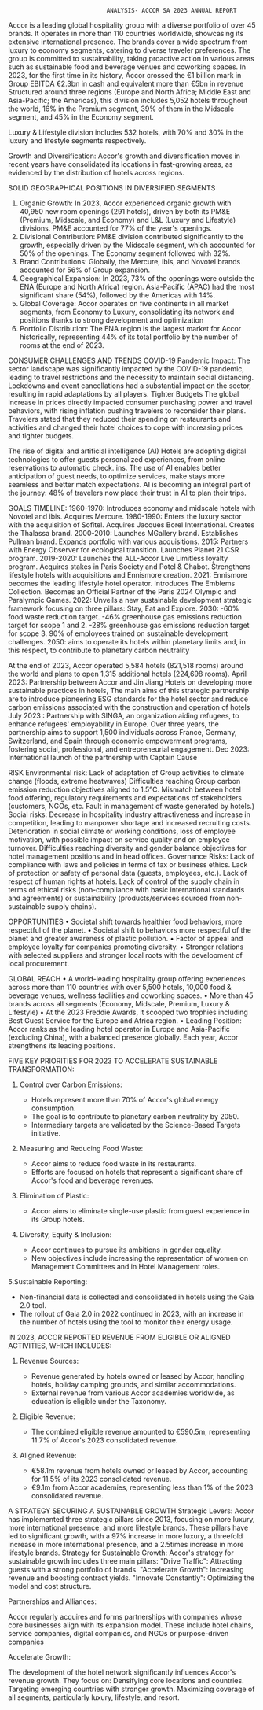                                 ANALYSIS- ACCOR SA 2023 ANNUAL REPORT
Accor is a leading global hospitality group with a diverse portfolio of over 45 brands.
It operates in more than 110 countries worldwide, showcasing its extensive international presence.
The brands cover a wide spectrum from luxury to economy segments, catering to diverse traveler preferences.
The group is committed to sustainability, taking proactive action in various areas such as sustainable food and beverage venues and coworking spaces.
In 2023, for the first time in its history, Accor crossed the €1 billion mark in Group EBITDA
€2.3bn in cash and equivalent
more than €5bn in revenue
Structured around three regions (Europe and North Africa; Middle East and 
Asia-Pacific; the Americas), this division includes 5,052 hotels throughout the 
world, 16% in the Premium segment, 39% of them in the Midscale segment, and 
45% in the Economy segment.

Luxury & Lifestyle division includes 532 hotels, with 70% and 30% in the luxury and lifestyle segments respectively.

Growth and Diversification: Accor's growth and diversification moves in recent years have consolidated its locations in fast-growing areas, as evidenced by the distribution of hotels across regions.

SOLID GEOGRAPHICAL POSITIONS IN DIVERSIFIED SEGMENTS
1. Organic Growth: In 2023, Accor experienced organic growth with 40,950 new room openings (291 hotels), driven by both its PM&E (Premium, Midscale, and Economy) and L&L (Luxury and Lifestyle) divisions. PM&E accounted for 77% of the year's openings.
2. Divisional Contribution: PM&E division contributed significantly to the growth, especially driven by the Midscale segment, which accounted for 50% of the openings. The Economy segment followed with 32%.
3. Brand Contributions: Globally, the Mercure, ibis, and Novotel brands accounted for 56% of Group expansion.
4. Geographical Expansion: In 2023, 73% of the openings were outside the ENA (Europe and North Africa) region. Asia-Pacific (APAC) had the most significant share (54%), followed by the Americas with 14%.
5. Global Coverage: Accor operates on five continents in all market segments, from Economy to Luxury, consolidating its network and positions thanks to strong development and optimization
6. Portfolio Distribution: The ENA region is the largest market for Accor historically, representing 44% of its total portfolio by the number of rooms at the end of 2023.



CONSUMER CHALLENGES AND TRENDS
COVID-19 Pandemic Impact:
The sector landscape was significantly impacted by the COVID-19 pandemic, leading to travel restrictions and the necessity to maintain social distancing.
Lockdowns and event cancellations had a substantial impact on the sector, resulting in rapid adaptations by all players.
Tighter Budgets
The global increase in prices directly impacted consumer purchasing power and travel behaviors, with rising inflation pushing travelers to reconsider their plans.
Travelers stated that they reduced their spending on restaurants and activities and changed their hotel choices to cope with increasing prices and tighter budgets.

The rise of digital and artificial intelligence (AI)
 Hotels are adopting digital technologies to offer guests personalized experiences, from online reservations to automatic check. ins. 
The use of AI enables better anticipation of guest needs, to optimize services, make stays more seamless and better match expectations.
 AI is becoming an integral part of the journey: 48% of travelers now place their trust in AI to plan their trips.


GOALS TIMELINE:
1960-1970: Introduces economy and midscale hotels with Novotel and ibis. Acquires Mercure.
1980-1990: Enters the luxury sector with the acquisition of Sofitel.
Acquires Jacques Borel International. Creates the Thalassa brand.
2000-2010: Launches MGallery brand. Establishes Pullman brand.
Expands portfolio with various acquisitions.
2015: Partners with Energy Observer for ecological transition.
Launches Planet 21 CSR program.
2019-2020: Launches the ALL-Accor Live Limitless loyalty program.
Acquires stakes in Paris Society and Potel & Chabot.
Strengthens lifestyle hotels with acquisitions and Ennismore creation.
2021: Ennismore becomes the leading lifestyle hotel operator. Introduces The Emblems Collection. Becomes an Official Partner of the Paris 2024 Olympic and Paralympic Games.
2022: Unveils a new sustainable development strategic framework focusing on three pillars: Stay, Eat and Explore.
2030: -60% food waste reduction target.  -46% greenhouse gas emissions reduction target for scope 1 and 2. -28% greenhouse gas emissions reduction target for scope 3. 90% of employees trained on sustainable development challenges.
2050:  aims to operate its hotels within planetary limits and, in this respect, to contribute to planetary carbon neutrality 

At the end of 2023, Accor operated 5,584 hotels (821,518 rooms) around the world and plans to open 1,315 additional hotels (224,698 rooms).
April 2023: Partnership between Accor and Jin Jiang Hotels on developing more sustainable practices in hotels, The main aims of this strategic partnership are to introduce pioneering ESG standards for the hotel sector and reduce carbon emissions associated with the construction and operation of hotels
July 2023 : Partnership with SINGA, an organization aiding refugees, to enhance refugees' employability in Europe. Over three years, the partnership aims to support 1,500 individuals across France, Germany, Switzerland, and Spain through economic empowerment programs, fostering social, professional, and entrepreneurial engagement.
Dec 2023: International launch of the partnership with Captain Cause


RISK
Environmental risk: Lack of adaptation of Group activities to climate change (floods, extreme heatwaves) Difficulties reaching Group carbon emission reduction objectives aligned to 1.5°C. Mismatch between hotel food offering, regulatory requirements and expectations of stakeholders (customers, NGOs, etc. Fault in management of waste generated by hotels.)
Social risks: Decrease in hospitality industry attractiveness and increase in competition, leading to manpower shortage and increased recruiting costs. Deterioration in social climate or working conditions, loss of employee motivation, with possible impact on service quality and on employee turnover. 
Difficulties reaching diversity and gender balance objectives for hotel management positions and in head offices.
Governance Risks: Lack of compliance with laws and policies in terms of tax or business ethics.
 Lack of protection or safety of personal data (guests, employees, etc.). Lack of respect of human rights at hotels.
Lack of control of the supply chain in terms of ethical risks (non-compliance with basic international standards and agreements) or sustainability (products/services sourced from non-sustainable supply chains).


OPPORTUNITIES
•	Societal shift towards healthier food behaviors, more respectful of the planet.
•	Societal shift to behaviors more respectful of the planet and greater awareness of plastic pollution.
•	Factor of appeal and employee loyalty for companies promoting diversity.
•	Stronger relations with selected suppliers and stronger local roots with the development of local procurement.


GLOBAL REACH 
•	A world-leading hospitality group offering experiences across more than 110 countries with over 5,500 hotels, 10,000 food & beverage venues, wellness facilities and coworking spaces.
•	More than 45 brands across all segments (Economy, Midscale, Premium, Luxury & Lifestyle)
•	At the 2023 Freddie Awards, it scooped two trophies including Best Guest Service for the Europe and Africa region. 
•	Leading Position: Accor ranks as the leading hotel operator in Europe and Asia-Pacific (excluding China), with a balanced presence globally. Each year, Accor strengthens its leading positions.

FIVE KEY PRIORITIES FOR 2023 TO ACCELERATE SUSTAINABLE TRANSFORMATION:

1. Control over Carbon Emissions:
   - Hotels represent more than 70% of Accor's global energy consumption.
   - The goal is to contribute to planetary carbon neutrality by 2050.
   - Intermediary targets are validated by the Science-Based Targets initiative.

2. Measuring and Reducing Food Waste:
   - Accor aims to reduce food waste in its restaurants.
   - Efforts are focused on hotels that represent a significant share of Accor's food and beverage revenues.

3. Elimination of Plastic:
   - Accor aims to eliminate single-use plastic from guest experience in its Group hotels.

4. Diversity, Equity & Inclusion:
   - Accor continues to pursue its ambitions in gender equality.
   - New objectives include increasing the representation of women on Management Committees and in Hotel Management roles.

5.Sustainable Reporting:
   - Non-financial data is collected and consolidated in hotels using the Gaia 2.0 tool.
   - The rollout of Gaia 2.0 in 2022 continued in 2023, with an increase in the number of hotels using the tool to monitor their energy usage.


IN 2023, ACCOR REPORTED REVENUE FROM ELIGIBLE OR ALIGNED ACTIVITIES, WHICH INCLUDES:

1. Revenue Sources:
   - Revenue generated by hotels owned or leased by Accor, handling hotels, holiday camping grounds, and similar accommodations.
   - External revenue from various Accor academies worldwide, as education is eligible under the Taxonomy.
   
2. Eligible Revenue:
   - The combined eligible revenue amounted to €590.5m, representing 11.7% of Accor's 2023 consolidated revenue.

3. Aligned Revenue:
   - €58.1m revenue from hotels owned or leased by Accor, accounting for 11.5% of its 2023 consolidated revenue.
   - €9.1m from Accor academies, representing less than 1% of the 2023 consolidated revenue.


A STRATEGY SECURING A SUSTAINABLE GROWTH Strategic Levers:
Accor has implemented three strategic pillars since 2013, focusing on more luxury, more international presence, and more lifestyle brands. These pillars have led to significant growth, with a 97% increase in more luxury, a threefold increase in more international presence, and a 2.5times increase in more lifestyle brands.
Strategy for Sustainable Growth:
Accor's strategy for sustainable growth includes three main pillars:
"Drive Traffic": Attracting guests with a strong portfolio of brands.
"Accelerate Growth": Increasing revenue and boosting contract yields.
"Innovate Constantly": Optimizing the model and cost structure.

Partnerships and Alliances:

Accor regularly acquires and forms partnerships with companies whose core businesses align with its expansion model. These include hotel chains, service companies, digital companies, and NGOs or purpose-driven companies


Accelerate Growth:

The development of the hotel network significantly influences Accor's revenue growth. They focus on:
Densifying core locations and countries.
Targeting emerging countries with stronger growth.
Maximizing coverage of all segments, particularly luxury, lifestyle, and resort.

